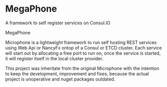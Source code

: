 # MegaPhone
A framework to self register services on Consul.IO

MegaPhone 

Microphone is a lightweight framework to run self hosting REST services using Web Api or NancyFx ontop of a Consul or ETCD cluster. Each service will start out by allocating a free port to run on, once the service is started, it will register itself in the local cluster provider.

This project was inheritate from the original Microphone with the intention to keep the development, improvement and fixes, because the actual project is unoperative and nuget packages outdated.
